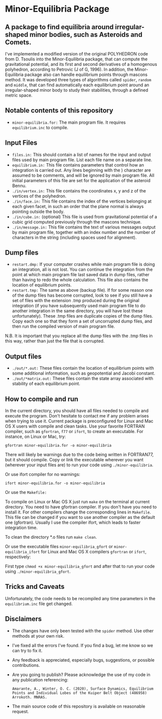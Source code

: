 Minor-Equilibria Package
===============================
A package to find equilibria around irregular-shaped minor bodies, such as Asteroids and Comets.
---------------------------------

I've implemented a modified version of the original POLYHEDRON code from D. Tsoulis into the Minor-Equilibria package, that can compute the gravitational potential, and its first and second derivatives of a homogenous polyhedron, according to Petrovic (J of G, 1996). In addition, the Minor-Equilibria package also can handle equilibrium points through mascons method. It was developed three types of algorithms called ``spider``, ``random`` and ``middle``, that can find automatically each equilibrium point around an irregular-shaped minor body to study their stabilities, through a defined metric space.

Notable contents of this repository
---------------------------

*    ``minor-equilibria.for:`` The main program file.  It requires ``equilibrium.inc`` to compile.

 Input Files
 ---------------

*    ``files.in:`` This should contain a list of names for the input and output files used by main program file. List each file name on a separate line.
*    ``equilibrium.in:`` This file contains parameters that control how an integration is carried out. Any lines beginning with the ) character are assumed to be comments, and will be ignored by main program file. All initial parameters of this file are set for the application of the asteroid Bennu.
*    ``./in/vertex.in:`` This file contains the coordinates x, y and z of the vertices of the polyhedron.
*    ``./in/face.in:`` This file contains the index of the vertices belonging at each given facet, in such an order that the plane normal is always pointing outside the body.
*    ``./in/cube.in:`` (optional) This file is used from gravitational potential of a cubic grid computed previously through the mascons technique.
*    ``./in/message.in:`` This file contains the text of various messages output by main program file, together with an index number and the number of characters in the string (including spaces used for alignment).

 Dump files
 ---------------

*    ``restart.dmp:`` If your computer crashes while main program file is doing an integration, all is not lost. You can continue the integration from the point at which main program file last saved data in dump files, rather than having to redo the whole calculation. This file also contains the location of equilibrium points.
*    ``restart.tmp:`` The same as above (backup file). If for some reason one of the dump files has become corrupted, look to see if you still have a set of files with the extension .tmp produced during the original integration (if you have subsequently used main program file to do another integration in the same directory, you will have lost these unfortunately). These .tmp files are duplicate copies of the dump files. Copy each one so that they form a set of uncorrupted dump files, and then run the compiled version of main program file.

 N.B. It is important that you replace all the dump files with the .tmp files in this way, rather than just the file that is corrupted.

 Output files
 ---------------

*    ``./out/*.out:`` These files contain the location of equilibrium points with some additional information, such as geopotential and Jacobi constant.
*    ``./out/*matrix.out:`` These files contain the state array associated with stability of each equilibrium point.

How to compile and run
----------------------

In the current directory, you should have all files needed to compile and execute the program. Don't hesitate to contact me if any problem arises when trying to use it.
Current package is preconfigured for Linux and Mac OS X users with compile and clean tasks. Use your favorite FORTRAN compiler, such as ``gfortran``, ``f77`` or ``ifort``, to create an executable.  For instance, on Linux or Mac, try:

   ``gfortran minor-equilibria.for -o minor-equilibria``

There will likely be warnings due to the code being written in FORTRAN77, but it should compile.  Copy or link the executable wherever you want (wherever your input files are) to run your code using ``./minor-equilibria``.

Or use ifort compiler for no warnings:

   ``ifort minor-equilibria.for -o minor-equilibria``

Or use the ``Makefile:``

   To compile on Linux or Mac OS X just run ``make`` on the terminal at current directory. You need to have gfortran compiler. If you don't have you need to install it. For other compilers change the corresponding lines in ``Makefile``. This file can be changed if you want to use another compiler as the default one (gfortran). Usually I use the compiler ifort, which leads to faster integration time.

   To clean the directory *.o files run ``make clean``.

Or use the executable files ``minor-equilibria_gfort`` or ``minor-equilibria_ifort`` for Linux and Mac OS X compilers ``gfortran`` or ``ifort``, respectively:

   First type ``chmod +x minor-equilibria_gfort`` and after that to run your code using ``./minor-equilibria_gfort``.

Tricks and Caveats
------------------

Unfortunately, the code needs to be recompiled any time parameters in the ``equilibrium.inc`` file get changed.

Disclaimers
------------

* The changes have only been tested with the ``spider`` method.  Use other methods at your own risk.
* I've fixed all the errors I've found.  If you find a bug, let me know so we can try to fix it.
* Any feedback is appreciated, especially bugs, suggestions, or possible contributions.
* Are you going to publish? Please acknowledge the use of my code in any publication referencing:

   ``Amarante, A., Winter, O. C. (2020), Surface Dynamics, Equilibrium Points and Individual Lobes of the Kuiper Belt Object (486958) Arrokoth. MNRAS.``

* The main source code of this repository is available on reasonable request.

